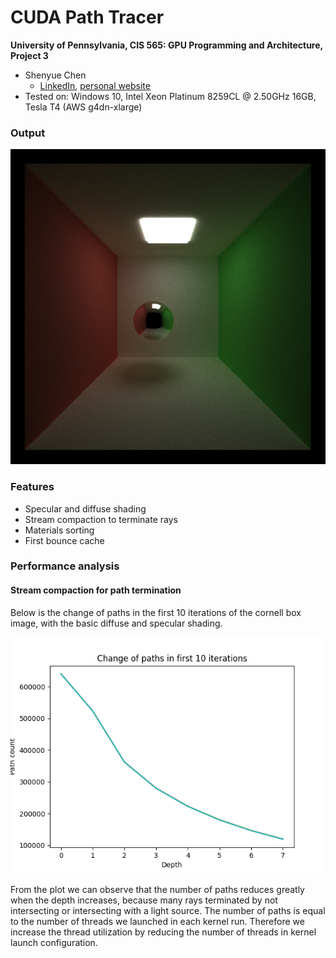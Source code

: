 CUDA Path Tracer
================

**University of Pennsylvania, CIS 565: GPU Programming and Architecture, Project 3**

* Shenyue Chen
  * [LinkedIn](https://www.linkedin.com/in/shenyue-chen-5b2728119/), [personal website](http://github.com/EvsChen)
* Tested on: Windows 10, Intel Xeon Platinum 8259CL @ 2.50GHz 16GB, Tesla T4 (AWS g4dn-xlarge)

### Output
<p align="center">
<img src="./img/cornell-mid.2469samp.png" />
</p>

### Features
* Specular and diffuse shading
* Stream compaction to terminate rays
* Materials sorting
* First bounce cache

### Performance analysis
#### Stream compaction for path termination
Below is the change of paths in the first 10 iterations of the cornell box image, with the basic diffuse and specular shading.
<p align="center">
<img src="./img/path-termination.png" />
</p>
From the plot we can observe that the number of paths reduces greatly when the depth increases, because many rays terminated by not intersecting or intersecting with a light source. The number of paths is equal to the number of threads we launched in each kernel run. Therefore we increase the thread utilization by reducing the number of threads in kernel launch configuration.